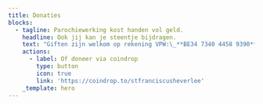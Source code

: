 ```yaml
---
title: Donaties
blocks:
  - tagline: Parochiewerking kost handen vol geld.
    headline: Ook jij kan je steentje bijdragen.
    text: "Giften zijn welkom op rekening VPW:\_**BE34 7340 4458 9390**\_met vermelding Sint-Franciscusparochie\n\n### **Alvast bedankt voor jouw bijdrage!**&#xA;&#xA;\n"
    actions:
      - label: Of doneer via coindrop
        type: button
        icon: true
        link: 'https://coindrop.to/stfranciscusheverlee'
    _template: hero
---
```



